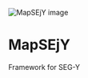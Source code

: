 ![MapSEjY image](https://github.com/wenbody/MapSEjY/raw/master/MapSEjY.png)
# MapSEjY
Framework for SEG-Y 

